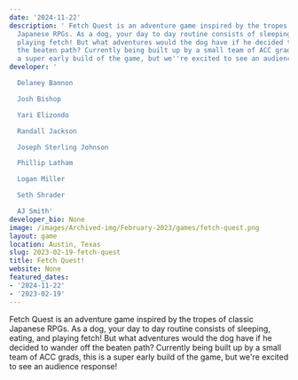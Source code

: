 ```yaml
---
date: '2024-11-22'
description: ' Fetch Quest is an adventure game inspired by the tropes of classic
  Japanese RPGs. As a dog, your day to day routine consists of sleeping, eating, and
  playing fetch! But what adventures would the dog have if he decided to wander off
  the beaten path? Currently being built up by a small team of ACC grads, this is
  a super early build of the game, but we''re excited to see an audience response! '
developer: '

  Delaney Bannon

  Josh Bishop

  Yari Elizondo

  Randall Jackson

  Joseph Sterling Johnson

  Phillip Latham

  Logan Miller

  Seth Shrader

  AJ Smith'
developer_bio: None
image: /images/Archived-img/February-2023/games/fetch-quest.png
layout: game
location: Austin, Texas
slug: 2023-02-19-fetch-quest
title: Fetch Quest!
website: None
featured_dates:
- '2024-11-22'
- '2023-02-19'
---
```


Fetch Quest is an adventure game inspired by the tropes of classic Japanese RPGs. As a dog, your day to day routine consists of sleeping, eating, and playing fetch! But what adventures would the dog have if he decided to wander off the beaten path? Currently being built up by a small team of ACC grads, this is a super early build of the game, but we're excited to see an audience response!